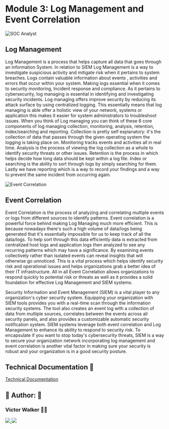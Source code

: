 
# Module 3: Log Management and Event Correlation

![SOC Analyst](https://drive.google.com/uc?export=view&id=1jaGAv6XW1xCj1GgNjvEN1c-Ii2lzaE1R)

## Log Management

Log Management is a process that helps capture all data that goes through an information System. In relation to SIEM Log Management is a way to investigate suspicious activity and mitigate risk when it pertains to system breaches. Logs contain valuable information about events , activities and errors that occur within your system. Making logs essential when it comes to security monitoring, Incident response and compliance. As it pertains to cybersecurity, log managing is essential in identifying and investigating security incidents. Log managing offers improve security by reducing its attack surface by using centralized logging. This essentially means that log managing is able offer a holistic view of your network, systems or application this makes it easier for system administrators to troubleshoot issues. When you think of Log managing you can think of these 6 core components of log managing collection, monitoring, analysis, retention, index/searching and reporting. Collection is pretty self explanatory: it's the collection of data that passes through the given operating system the logging is taking place on. Monitoring tracks events and activities all in real time. Analysis is the process of viewing the log collection as a whole to identify security threats or other issues. Retention is the process in which helps decide how long data should be kept within a log file. Index or searching is the ability to sort through logs by simply searching for them. Lastly we have reporting which is a 
way to record your findings and a way to prevent the same incident from occurring again.


![Event Correlation](https://drive.google.com/uc?export=view&id=1whSxAWl2mLbiwhZpDb5Afgy9n7wGgyOv)

## Event Correlation

Event Correlation is the process of analyzing and correlating multiple events or logs from different sources to identify patterns. Event correlation is a powerful force behind making Log Managing much more efficient. This is because nowadays there's such a high volume of      data/logs being generated that it's essentially impossible for us to keep track of all the data/logs. To help sort through this data efficiently data is extracted from centralized host logs and application logs then analyzed to see any recurring patterns which may have a significance. By examining events collectively rather than isolated events can reveal insights that will otherwise go unnoticed. This is a vital process which helps identify security risk and operational issues and helps organizations grab a better idea of their IT infrastructure. All in all Event Correlation allows organizations to respond quickly to potential risk or threats as well as it provides a solid foundation for effective Log Management and SIEM systems.

Security Information and Event Management (SIEM) is a vital player to any organization's cyber security system. Equipping your organization with SIEM tools provides you with a real-time scan through the information security systems. The tool also creates an event log with a collection of data from multiple sources, correlates between the events across all security panels, and also provides a customizable automatic security notification system. SIEM systems leverage both event correlation and Log Management to enhance its ability to respond to security risk. To encapsulate if you want to stop today's cybersecurity threats, SIEM is a way to secure your organization network incorporating log management and event correlation is another vital factor in making sure your security is robust and your organization is in a good security posture.



## Technical Documentation 🤖

[Technical Documentation](https://docs.google.com/document/d/1YA5fSLGdHHZcd9IHpXuNLxLMBFTlqUXmJwzYcVVQ9xE/edit?usp=share_link)


## 🔗 Author: 👐

### Victor Walker 👨‍💻
<p>
  <a href="https://www.linkedin.com/in/victor-walker-iv-b2001118a/">
    <img src="https://skillicons.dev/icons?i=linkedin" />
  </a>  
    <a href="https://github.com/vick627">
    <img src="https://skillicons.dev/icons?i=github" />
  </a>
</p>


